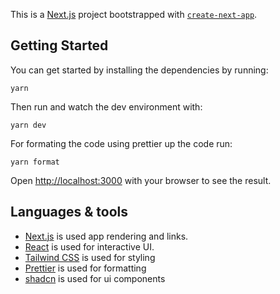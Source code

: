 This is a [Next.js](https://nextjs.org) project bootstrapped with [`create-next-app`](https://nextjs.org/docs/app/api-reference/cli/create-next-app).

## Getting Started

You can get started by installing the dependencies by running:

```
yarn 
```

Then run and watch the dev environment with:

```
yarn dev
```

For formating the code using prettier up the code run:

```
yarn format
```

Open [http://localhost:3000](http://localhost:3000) with your browser to see the result.

## Languages & tools

- [Next.js](https://nextjs.org) is used app rendering and links.
- [React](http://facebook.github.io/react) is used for interactive UI.
- [Tailwind CSS](https://tailwindcss.com/) is used for styling
- [Prettier](https://prettier.io/) is used for formatting
- [shadcn](https://ui.shadcn.com/) is used for ui components